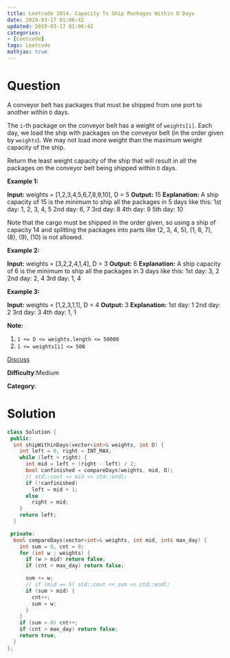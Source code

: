 ```yaml
---
title: Leetcode 1014. Capacity To Ship Packages Within D Days
date: 2019-03-17 01:06:42
updated: 2019-03-17 01:06:42
categories: 
- [Leetcode]
tags: Leetcode
mathjax: true
---
```


# Question

A conveyor belt has packages that must be shipped from one port to another within  `D`  days.

The  `i`-th package on the conveyor belt has a weight of  `weights[i]`. Each day, we load the ship with packages on the conveyor belt (in the order given by  `weights`). We may not load more weight than the maximum weight capacity of the ship.

Return the least weight capacity of the ship that will result in all the packages on the conveyor belt being shipped within  `D`  days.

**Example 1:**

**Input:** weights = [1,2,3,4,5,6,7,8,9,10], D = 5
**Output:** 15
**Explanation:** 
A ship capacity of 15 is the minimum to ship all the packages in 5 days like this:
1st day: 1, 2, 3, 4, 5
2nd day: 6, 7
3rd day: 8
4th day: 9
5th day: 10

Note that the cargo must be shipped in the order given, so using a ship of capacity 14 and splitting the packages into parts like (2, 3, 4, 5), (1, 6, 7), (8), (9), (10) is not allowed. 

**Example 2:**

**Input:** weights = [3,2,2,4,1,4], D = 3
**Output:** 6
**Explanation:** 
A ship capacity of 6 is the minimum to ship all the packages in 3 days like this:
1st day: 3, 2
2nd day: 2, 4
3rd day: 1, 4

**Example 3:**

**Input:** weights = [1,2,3,1,1], D = 4
**Output:** 3
**Explanation:** 
1st day: 1
2nd day: 2
3rd day: 3
4th day: 1, 1

**Note:**

1.  `1 <= D <= weights.length <= 50000`
2.  `1 <= weights[i] <= 500`

[Discuss](https://leetcode.com/problems/capacity-to-ship-packages-within-d-days/discuss)

**Difficulty**:Medium

**Category**:

# Solution

```cpp
class Solution {
 public:
  int shipWithinDays(vector<int>& weights, int D) {
    int left = 0, right = INT_MAX;
    while (left < right) {
      int mid = left + (right - left) / 2;
      bool canfinished = compareDays(weights, mid, D);
      // std::cout << mid << std::endl;
      if (!canfinished)
        left = mid + 1;
      else
        right = mid;
    }
    return left;
  }

 private:
  bool compareDays(vector<int>& weights, int mid, int& max_day) {
    int sum = 0, cnt = 0;
    for (int w : weights) {
      if (w > mid) return false;
      if (cnt > max_day) return false;

      sum += w;
      // if (mid == 5) std::cout << sum << std::endl;
      if (sum > mid) {
        cnt++;
        sum = w;
      }
    }
    if (sum > 0) cnt++;
    if (cnt > max_day) return false;
    return true;
  }
};
```